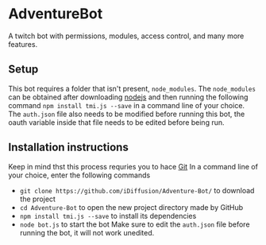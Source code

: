 # AdventureBot
A twitch bot with permissions, modules, access control, and many more features.

## Setup
This bot requires a folder that isn't present, `node_modules`. The `node_modules` can be obtained after downloading [nodejs](https://nodejs.org/en/) and then running the following command `npm install tmi.js --save` in a command line of your choice. The `auth.json` file also needs to be modified before running this bot, the oauth variable inside that file needs to be edited before being run.

## Installation instructions
Keep in mind thst this process requries you to hace [Git](https://git-scm.com/)
In a command line of your choice, enter the following commands
- `git clone https://github.com/iDiffusion/Adventure-Bot/` to download the project
- `cd Adventure-Bot` to open the new project directory made by GitHub
- `npm install tmi.js --save` to install its dependencies
- `node bot.js` to start the bot
Make sure to edit the `auth.json` file before running the bot, it will not work unedited.
